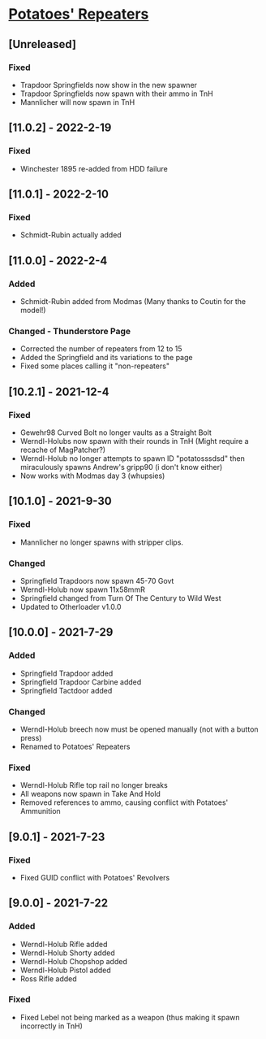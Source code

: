 # [Potatoes' Repeaters](https://h3vr.thunderstore.io/package/Potatoes/Potatoes_NonRepeaters/)

## [Unreleased]

### Fixed
- Trapdoor Springfields now show in the new spawner
- Trapdoor Springfields now spawn with their ammo in TnH
- Mannlicher will now spawn in TnH

## [11.0.2] - 2022-2-19

### Fixed
- Winchester 1895 re-added from HDD failure

## [11.0.1] - 2022-2-10

### Fixed
- Schmidt-Rubin actually added

## [11.0.0] - 2022-2-4

### Added
- Schmidt-Rubin added from Modmas (Many thanks to Coutin for the model!)

### Changed - Thunderstore Page
- Corrected the number of repeaters from 12 to 15
- Added the Springfield and its variations to the page
- Fixed some places calling it "non-repeaters"

## [10.2.1] - 2021-12-4

### Fixed
- Gewehr98 Curved Bolt no longer vaults as a Straight Bolt
- Werndl-Holubs now spawn with their rounds in TnH (Might require a recache of MagPatcher?)
- Werndl-Holub no longer attempts to spawn ID "potatosssdsd" then miraculously spawns Andrew's gripp90 (i don't know either)
- Now works with Modmas day 3 (whupsies)


## [10.1.0] - 2021-9-30

### Fixed
- Mannlicher no longer spawns with stripper clips.

### Changed
- Springfield Trapdoors now spawn 45-70 Govt
- Werndl-Holub now spawn 11x58mmR
- Springfield changed from Turn Of The Century to Wild West
- Updated to Otherloader v1.0.0

## [10.0.0] - 2021-7-29

### Added
- Springfield Trapdoor added
- Springfield Trapdoor Carbine added
- Springfield Tactdoor added

### Changed
- Werndl-Holub breech now must be opened manually (not with a button press)
- Renamed to Potatoes' Repeaters

### Fixed
- Werndl-Holub Rifle top rail no longer breaks
- All weapons now spawn in Take And Hold
- Removed references to ammo, causing conflict with Potatoes' Ammunition

## [9.0.1] - 2021-7-23

### Fixed
- Fixed GUID conflict with Potatoes' Revolvers

## [9.0.0] - 2021-7-22

### Added
- Werndl-Holub Rifle added
- Werndl-Holub Shorty added
- Werndl-Holub Chopshop added
- Werndl-Holub Pistol added
- Ross Rifle added

### Fixed
- Fixed Lebel not being marked as a weapon (thus making it spawn incorrectly in TnH)
